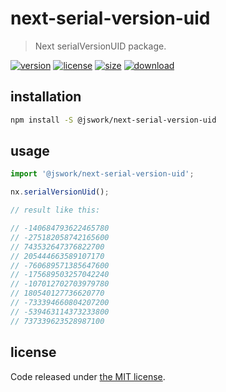 # next-serial-version-uid
> Next serialVersionUID package.

[![version][version-image]][version-url]
[![license][license-image]][license-url]
[![size][size-image]][size-url]
[![download][download-image]][download-url]

## installation
```bash
npm install -S @jswork/next-serial-version-uid
```

## usage
```js
import '@jswork/next-serial-version-uid';

nx.serialVersionUid();

// result like this:

// -140684793622465780
// -275182058742165600
// 743532647376822700
// 205444663589107170
// -760689571385647600
// -175689503257042240
// -107012702703979780
// 180540127736620770
// -733394660804207200
// -539463114373233800
// 737339623528987100
```

## license
Code released under [the MIT license](https://github.com/afeiship/next-serial-version-uid/blob/master/LICENSE.txt).

[version-image]: https://img.shields.io/npm/v/@jswork/next-serial-version-uid
[version-url]: https://npmjs.org/package/@jswork/next-serial-version-uid

[license-image]: https://img.shields.io/npm/l/@jswork/next-serial-version-uid
[license-url]: https://github.com/afeiship/next-serial-version-uid/blob/master/LICENSE.txt

[size-image]: https://img.shields.io/bundlephobia/minzip/@jswork/next-serial-version-uid
[size-url]: https://github.com/afeiship/next-serial-version-uid/blob/master/dist/next-serial-version-uid.min.js

[download-image]: https://img.shields.io/npm/dm/@jswork/next-serial-version-uid
[download-url]: https://www.npmjs.com/package/@jswork/next-serial-version-uid
